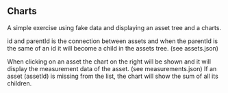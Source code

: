 ## Charts

A simple exercise using fake data and displaying an asset tree and a charts.

id and parentId is the connection between assets and when the parentId is the same of an id it will become a child in the assets tree. (see assets.json)

When clicking on an asset the chart on the right will be shown and it will display the measurement data of the asset. (see measurements.json)
If an asset (assetId) is missing from the list, the chart will show the sum of all its children.

